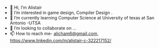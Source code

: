- 👋 Hi, I’m Alistair
- 👀 I’m interested in game design, Compiler Design .
- 🌱 I’m currently learning Computer Science at University of texas at San Antonio -UTSA
- 💞️ I’m looking to collaborate on ...
- 📫 How to reach me- alicham6@gmail.com, https://www.linkedin.com/in/alistair-c-322217152/


